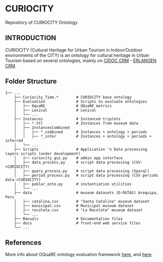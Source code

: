 # CURIOCITY
Repository of CURIOCITY Ontology

## INTRODUCTION

CURIOCITY (Cultural Heritage for Urban Tourism in Indoor/Outdoor environments of the CITY) is an ontology for cultural heritage in Urban Tourism based on several ontologies, mainly on [CIDOC CRM](http://www.cidoc-crm.org/) - [ERLANGEN CRM](http://erlangen-crm.org/).

## Folder Structure

    ├── ...
        ├── Curiocity_Time.*        # CURIOCITY base ontology
        ├── Evaluation              # Scripts to evaluate ontologies
        │   ├── OquaRE              # OQuaRE metrics
        │   ├── Lexical             # Lexical 
        │   └── ...
        ├── Instances               # Instanced triplets 
        │   ├── *.ttl               # Instances from museum data
        │   ├── InstancesCombined   
        │   │   ├── *_combined      # Instances + ontology + periods
        │   │   ├── *_infer         # Instances + ontology + periods + inferred
        │   └── ...
        ├── Scripts                 # Application 'n Data processing layers scripts (under development)
        │   ├── curiocity_gui.py    # admin app interface
        │   ├── data_process.py     # script data processing (CSV->CURIOCITY)
        │   ├── query_process.py    # script data processing (Sparql)
        │   ├── period_process.py   # script data processing (CSV periods data->CURIOCITY)
        │   ├── poblar_onto.py      # instantiation utilities
        │   └── ...
        ├── data                    # museum datasets (D-RUTAS) Arequipa, Peru
        │   ├── catalina.csv        # "Santa Catalina" museum dataset
        │   ├── municipal.csv       # Municipal museum dataset
        │   ├── recoleta.csv        # "La Recoleta" museum dataset
        │   └── ...
        ├── Manuals                 # Documentation files
        ├── docs                    # front-end web service files
        └── ...

## References

More info about OQuaRE ontology evaluation framework [here](http://miuras.inf.um.es/oquarewiki/index.php5/Quality_metrics), and [here](https://github.com/atibaut/ontology-evaluation).

